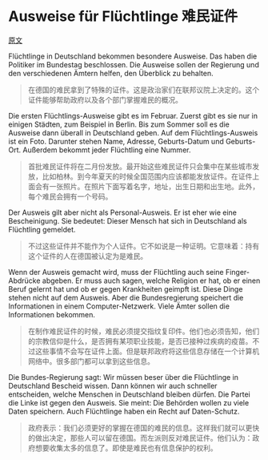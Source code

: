 # Ausweise für Flüchtlinge 难民证件
[原文](http://www.nachrichtenleicht.de/ausweise-fuer-fluechtlinge.2042.de.html?dram:article_id=342423)

Flüchtlinge in Deutschland bekommen besondere Ausweise. Das haben die Politiker im Bundestag beschlossen. Die Ausweise sollen der Regierung und den verschiedenen Ämtern helfen, den Überblick zu behalten.

> 在德国的难民拿到了特殊的证件。这是政治家们在联邦议院上决定的。这个证件能够帮助政府以及各个部门掌握难民的概况。

Die ersten Flüchtlings-Ausweise gibt es im Februar. Zuerst gibt es sie nur in einigen Städten, zum Beispiel in Berlin. Bis zum Sommer soll es die Ausweise dann überall in Deutschland geben. Auf dem Flüchtlings-Ausweis ist ein Foto. Darunter stehen Name, Adresse, Geburts-Datum und Geburts-Ort. Außerdem bekommt jeder Flüchtling eine Nummer.

> 首批难民证件将在二月份发放。最开始这些难民证件只会集中在某些城市发放，比如柏林。到今年夏天的时候全国范围内应该都能发放证件。在证件上面会有一张照片。在照片下面写着名字，地址，出生日期和出生地。此外，每个难民会拥有一个号码。

Der Ausweis gilt aber nicht als Personal-Ausweis. Er ist eher wie eine Bescheinigung. Sie bedeutet: Dieser Mensch hat sich in Deutschland als Flüchtling gemeldet. 

> 不过这些证件并不能作为个人证件。它不如说是一种证明。它意味着：持有这个证件的人在德国被认定为是难民。

Wenn der Ausweis gemacht wird, muss der Flüchtling auch seine Finger-Abdrücke abgeben. Er muss auch sagen, welche Religion er hat, ob er einen Beruf gelernt hat und ob er gegen Krankheiten geimpft ist. Diese Dinge stehen nicht auf dem Ausweis. Aber die Bundesregierung speichert die Informationen in einem Computer-Netzwerk. Viele Ämter sollen die Informationen bekommen. 

> 在制作难民证件的时候，难民必须提交指纹复印件。他们也必须告知，他们的宗教信仰是什么，是否拥有某项职业技能，是否已接种过疾病的疫苗。不过这些事情不会写在证件上面。但是联邦政府将这些信息存储在一个计算机网络中。很多部门都可以拿到这些信息。

Die Bundes-Regierung sagt: Wir müssen beser über die Flüchtlinge in Deutschland Bescheid wissen. Dann können wir auch schneller entscheiden, welche Menschen in Deutschland bleiben dürfen. Die Partei die Linke ist gegen den Ausweis. Sie meint: Die Behörden wollen zu viele Daten speichern. Auch Flüchtlinge haben ein Recht auf Daten-Schutz.

> 政府表示：我们必须更好的掌握在德国的难民的信息。这样我们就可以更快的做出决定，那些人可以留在德国。而左派则反对难民证件。他们认为：政府想要收集太多的信息了。即使是难民也有信息保护的权利。